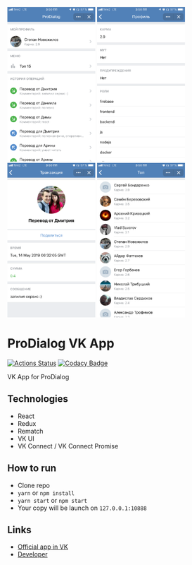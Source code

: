 <p>
<img src="./docs/1.png" width="200" height="350" alt="1 Screen">
<img src="./docs/2.png" width="200" height="350" alt="2 Screen">
<img src="./docs/3.png" width="200" height="350" alt="3 Screen">
<img src="./docs/4.png" width="200" height="350" alt="4 Screen">
</p>

# ProDialog VK App

[![Actions Status](https://wdp9fww0r9.execute-api.us-west-2.amazonaws.com/production/badge/hit2hat/prodialog-vkapp)](https://wdp9fww0r9.execute-api.us-west-2.amazonaws.com/production/results/hit2hat/prodialog-vkapp)
[![Codacy Badge](https://api.codacy.com/project/badge/Grade/15795357695f41cc9e67843335f3fa7e)](https://app.codacy.com/app/hit2hat/prodialog-vkapp?utm_source=github.com&utm_medium=referral&utm_content=hit2hat/prodialog-vkapp&utm_campaign=Badge_Grade_Dashboard)

VK App for ProDialog

## Technologies
*   React
*   Redux
*   Rematch
*   VK UI
*   VK Connect / VK Connect Promise

## How to run
*   Clone repo
*   `yarn` or `npm install`
*   `yarn start` or `npm start`
*   Your copy will be launch on `127.0.0.1:10888`

## Links
*   [Official app in VK](https://vk.com/app6982755)
*   [Developer](https://vk.me/hit2hat)
